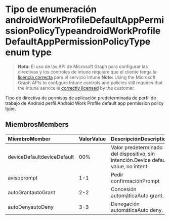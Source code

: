 # <a name="androidworkprofiledefaultapppermissionpolicytype-enum-type"></a><span data-ttu-id="5dc33-101">Tipo de enumeración androidWorkProfileDefaultAppPermissionPolicyType</span><span class="sxs-lookup"><span data-stu-id="5dc33-101">androidWorkProfileDefaultAppPermissionPolicyType enum type</span></span>

> <span data-ttu-id="5dc33-102">**Nota:** El uso de las API de Microsoft Graph para configurar las directivas y los controles de Intune requiere que el cliente tenga la [licencia correcta](https://go.microsoft.com/fwlink/?linkid=839381) para el servicio Intune.</span><span class="sxs-lookup"><span data-stu-id="5dc33-102">**Note:** Using the Microsoft Graph APIs to configure Intune controls and policies still requires that the Intune service is [correctly licensed](https://go.microsoft.com/fwlink/?linkid=839381) by the customer.</span></span>

<span data-ttu-id="5dc33-103">Tipo de directiva de permisos de aplicación predeterminada de perfil de trabajo de Android perfil.</span><span class="sxs-lookup"><span data-stu-id="5dc33-103">Android Work Profile default app permission policy type.</span></span>
## <a name="members"></a><span data-ttu-id="5dc33-104">Miembros</span><span class="sxs-lookup"><span data-stu-id="5dc33-104">Members</span></span>
|<span data-ttu-id="5dc33-105">Miembro</span><span class="sxs-lookup"><span data-stu-id="5dc33-105">Member</span></span>|<span data-ttu-id="5dc33-106">Valor</span><span class="sxs-lookup"><span data-stu-id="5dc33-106">Value</span></span>|<span data-ttu-id="5dc33-107">Descripción</span><span class="sxs-lookup"><span data-stu-id="5dc33-107">Description</span></span>|
|:---|:---|:---|
|<span data-ttu-id="5dc33-108">deviceDefault</span><span class="sxs-lookup"><span data-stu-id="5dc33-108">deviceDefault</span></span>|<span data-ttu-id="5dc33-109">0</span><span class="sxs-lookup"><span data-stu-id="5dc33-109">0%</span></span>|<span data-ttu-id="5dc33-110">Valor predeterminado del dispositivo, sin intención.</span><span class="sxs-lookup"><span data-stu-id="5dc33-110">Device default value, no intent.</span></span>|
|<span data-ttu-id="5dc33-111">aviso</span><span class="sxs-lookup"><span data-stu-id="5dc33-111">prompt</span></span>|<span data-ttu-id="5dc33-112">1</span><span class="sxs-lookup"><span data-stu-id="5dc33-112">-1</span></span>|<span data-ttu-id="5dc33-113">Pedir confirmación</span><span class="sxs-lookup"><span data-stu-id="5dc33-113">Prompt</span></span>|
|<span data-ttu-id="5dc33-114">autoGrant</span><span class="sxs-lookup"><span data-stu-id="5dc33-114">autoGrant</span></span>|<span data-ttu-id="5dc33-115">2</span><span class="sxs-lookup"><span data-stu-id="5dc33-115">-2</span></span>|<span data-ttu-id="5dc33-116">Concesión automática</span><span class="sxs-lookup"><span data-stu-id="5dc33-116">Auto grant.</span></span>|
|<span data-ttu-id="5dc33-117">autoDeny</span><span class="sxs-lookup"><span data-stu-id="5dc33-117">autoDeny</span></span>|<span data-ttu-id="5dc33-118">3</span><span class="sxs-lookup"><span data-stu-id="5dc33-118">-3</span></span>|<span data-ttu-id="5dc33-119">Denegación automática</span><span class="sxs-lookup"><span data-stu-id="5dc33-119">Auto deny.</span></span>|








